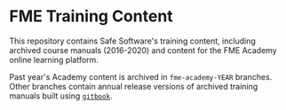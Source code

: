 # FME Training Content

This repository contains Safe Software's training content, including archived course manuals (2016-2020) and content for the FME Academy online learning platform.

Past year's Academy content is archived in `fme-academy-YEAR` branches. Other branches contain annual release versions of archived training manuals built using [`gitbook`](https://www.npmjs.com/package/gitbook).
